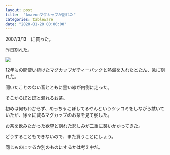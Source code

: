 ```yaml
---
layout: post
title:  "Amazonマグカップが割れた"
categories: tableware
date: "2020-01-20 00:00:00"
---
```


2007/3/13　に買った。

昨日割れた。

<a href="https://www.amazon.co.jp/%E5%90%8D%E5%8F%A4%E5%B1%8B%E5%B7%A5%E8%8A%B8-Nagoya-Kougei-%E3%80%90Amazon-co-jp%E9%99%90%E5%AE%9A%E3%80%91Amazon%E3%82%AA%E3%83%AA%E3%82%B8%E3%83%8A%E3%83%AB%E3%83%9E%E3%82%B0%E3%82%AB%E3%83%83%E3%83%97%E9%BB%92/dp/B000J4P83G/ref=as_li_ss_il?&hvadid=218159319985&hvpos=&hvnetw=g&hvrand=14356525203496470740&hvpone=&hvptwo=&hvqmt=&hvdev=c&hvdvcmdl=&hvlocint=&hvlocphy=1028853&hvtargid=pla-441062764450&psc=1&th=1&psc=1&linkCode=li3&tag=infirmaria112-22&linkId=716af381f92dbac4be91521d6d09e8f3&language=ja_JP" target="_blank"><img border="0" src="//ws-fe.amazon-adsystem.com/widgets/q?_encoding=UTF8&ASIN=B000J4P83G&Format=_SL250_&ID=AsinImage&MarketPlace=JP&ServiceVersion=20070822&WS=1&tag=infirmaria112-22&language=ja_JP" ></a><img src="https://ir-jp.amazon-adsystem.com/e/ir?t=infirmaria112-22&language=ja_JP&l=li3&o=9&a=B000J4P83G" width="1" height="1" border="0" alt="" style="border:none !important; margin:0px !important;" />

12年もの間使い続けたマグカップがティーパックと熱湯を入れたとたん、急に割れた。

聞いたことのない音とともに黒い線が内側に走った。

そこからぼとぼと漏れるお茶。

初めは何もわからず、めっちゃこぼしてるやんというツッコミをしながら拭いていたが、徐々に減るマグカップのお茶を見て察した。

お茶を飲みたかった欲望と割れた悲しみが二重に襲いかかってきた。

どうすることもできないので、また買うことにしょう。

同じものにするか別のものにするかは考え中だ。

